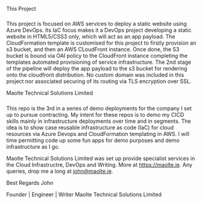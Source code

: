 This Project
#####

This project is focused on AWS services to deploy a static website using Azure DevOps. Its IaC focus makes it a DevOps project developing a static website in HTML5/CSS3 only, which will act as an app payload. The CloudFormation template is customised for this project to firstly provision an s3 bucket, and then an AWS CLoudFront instance. Once done, the S3 bucket is bound via OAI policy to the CloudFront instance completing the templates automated provisioning of service infrastructure. The 2nd stage of the pipeline will deploy the app payload to the s3 bucket for rendering onto the cloudfront distribution. No custom domain was included in this project nor associated securing of its routing via TLS encryption over SSL.

Maolte Technical Solutions Limited
#####

This repo is the 3rd in a series of demo deployments for the company I set up to pursue contracting. My intent for these repos is to demo my CICD skills mainly in infrastructure deployments over time and in segments. The idea is to show case reusable infrastructure as code (IaC) for cloud resources via Azure Devops and CloudFormation templating in AWS. I will time permitting code up some fun apps for demo purposes and demo infrastructure as I go.

Maolte Technical Solutions Limited was set up provide specialist services in the Cloud Infrastructre, DevOps and Writing. More at https://maolte.ie. Any queries, drop me a long at john@maolte.ie.

Best Regards 
John

Founder | Engineer | Writer 
Maolte Technical Solutions Limited